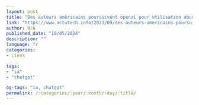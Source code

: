 ```yaml
---
layout: post
title: "Des auteurs américains poursuivent openai pour utilisation abusive de leur travail"
link: "https://www.actutech.info/2023/09/des-auteurs-americains-poursuivent.html"
author: N/A
published_date: "19/05/2024"
description: ""
language: fr
categories:
- Liens

tags:
- "ia"
- "chatgpt"

og-tags: "ia, chatgpt"
permalink: /:categories/:year/:month/:day/:title/
---
```

